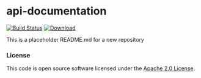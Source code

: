 
# api-documentation

[![Build Status](https://travis-ci.org/hmrc/api-documentation.svg?branch=master)](https://travis-ci.org/hmrc/api-documentation) [ ![Download](https://api.bintray.com/packages/hmrc/releases/api-documentation/images/download.svg) ](https://bintray.com/hmrc/releases/api-documentation/_latestVersion)

This is a placeholder README.md for a new repository

### License

This code is open source software licensed under the [Apache 2.0 License]("http://www.apache.org/licenses/LICENSE-2.0.html").
    